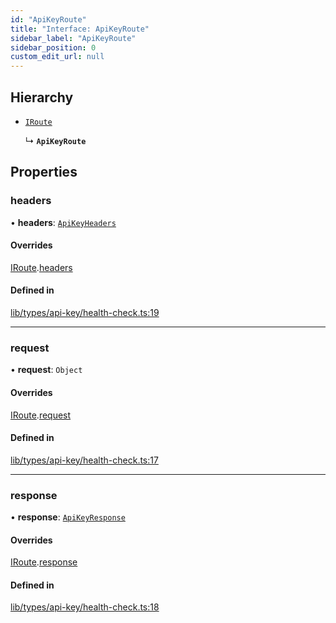 ```yaml
---
id: "ApiKeyRoute"
title: "Interface: ApiKeyRoute"
sidebar_label: "ApiKeyRoute"
sidebar_position: 0
custom_edit_url: null
---
```


## Hierarchy

- [`IRoute`](IRoute.md)

  ↳ **`ApiKeyRoute`**

## Properties

### headers

• **headers**: [`ApiKeyHeaders`](ApiKeyHeaders.md)

#### Overrides

[IRoute](IRoute.md).[headers](IRoute.md#headers)

#### Defined in

[lib/types/api-key/health-check.ts:19](https://github.com/JustaName-id/JustaName-sdk/blob/5db266b/packages/@justaname.id/sdk/src/lib/types/api-key/health-check.ts#L19)

___

### request

• **request**: `Object`

#### Overrides

[IRoute](IRoute.md).[request](IRoute.md#request)

#### Defined in

[lib/types/api-key/health-check.ts:17](https://github.com/JustaName-id/JustaName-sdk/blob/5db266b/packages/@justaname.id/sdk/src/lib/types/api-key/health-check.ts#L17)

___

### response

• **response**: [`ApiKeyResponse`](ApiKeyResponse.md)

#### Overrides

[IRoute](IRoute.md).[response](IRoute.md#response)

#### Defined in

[lib/types/api-key/health-check.ts:18](https://github.com/JustaName-id/JustaName-sdk/blob/5db266b/packages/@justaname.id/sdk/src/lib/types/api-key/health-check.ts#L18)
